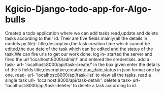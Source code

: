 # Kgicio-Django-todo-app-for-Algo-bulls
Created a todo application where we can add tasks,read,update and delete tasks according to their id. Their are five fields mainly(all the details in models.py file)-
title,description,the task creation time which cannot be edited,the due date of the task which can be edited and the status of the task.We can fire urls to get our work done.
log in-
started the server and fired the url 'localhost:8000/admin/' and entered the credentials.
add a task-
url- 'localhost:8000/api/task-create/'
In the box given enter the details of the 5 fields title,description,created,due_date,status in json format one by one.
read-
url- 'localhost:8000/api/task-list' to view all the tasks.
read a single task
url- 'localhost:8000/api/task-detail/<id>'.
delete a task-
url- 'localhost:8000/api/task-delete/<id>' to delete a task according to id.
